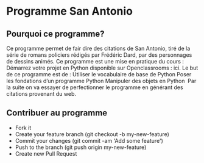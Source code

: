 <h1>Programme San Antonio</h1>


<h2>Pourquoi ce programme?</h2>

Ce programme permet de fair dire des citations de San Antonio, tiré de la série de romans policiers rédigés par Frédéric Dard, par des personnages de dessins animés.
Ce programme est une mise en pratique du cours : Démarrez votre projet en Python disponible sur Openclassrooms : ici.
Le but de ce programme est de :
Utiliser le vocabulaire de base de Python
Poser les fondations d’un programme Python
Manipuler des objets en Python 
Par la suite on va essayer de perfectionner le programme en générant des citations provenant du web.


<h2>Contribuer au programme</h2>
<ul>
  <li>Fork it</li>
  <li>Create your feature branch (git checkout -b my-new-feature)</li>
  <li>Commit your changes (git commit -am 'Add some feature')</li>
  <li>Push to the branch (git push origin my-new-feature)</li>
  <li>Create new Pull Request</li>
</ul>
